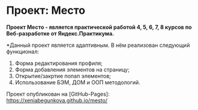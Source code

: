 # Проект: Место

**Проект Место - является практической работой 4, 5, 6, 7, 8 курсов по Веб-разработке от Яндекс.Практикума.**

*Данный проект является адаптивным. В нём реализован следующий функционал:
1. Форма редактирования профиля;
2. Форма добавления элементов на страницу;
3. Открытие/закртие попап элементов;
4. Использование БЭМ, ДОМ и ООП методологий.

Проект опубликован на [GitHub-Pages]: https://xeniabegunkova.github.io/mesto/

